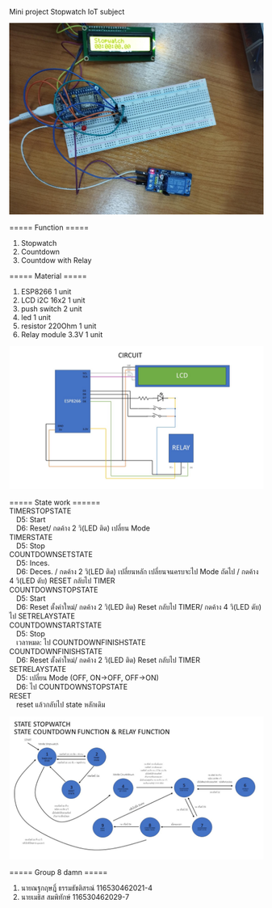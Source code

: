 Mini project Stopwatch IoT subject

![alt text](https://github.com/MeRrai333/esp8266StopwatchGroup8/blob/main/image/Image.jpg?raw=true)

===== Function =====
1. Stopwatch
2. Countdown
3. Countdow with Relay

===== Material =====
1. ESP8266 1 unit
2. LCD i2C 16x2 1 unit 
3. push switch 2 unit
4. led 1 unit
5. resistor 220Ohm 1 unit
6. Relay module 3.3V 1 unit

![alt text](https://github.com/MeRrai333/esp8266StopwatchGroup8/blob/main/image/SchematicCircuit.JPG?raw=true)

===== State work ======<br>
TIMERSTOPSTATE<br>
  &emsp;D5: Start<br>
  &emsp;D6: Reset/ กดค้าง 2 วิ(LED ติด) เปลี่ยน Mode<br>
TIMERSTATE<br>
  &emsp;D5: Stop<br>
COUNTDOWNSETSTATE<br>
  &emsp;D5: Inces.<br>
  &emsp;D6: Deces. / กดค้าง 2 วิ(LED ติด) เปลี่ยนหลัก เปลี่ยนจนครบจะไป Mode ถัดไป / กดค้าง 4 วิ(LED ดับ) RESET กลับไป TIMER<br>
COUNTDOWNSTOPSTATE<br>
  &emsp;D5: Start<br>
  &emsp;D6: Reset ตั้งค่าใหม่/ กดค้าง 2 วิ(LED ติด) Reset กลับไป TIMER/ กดค้าง 4 วิ(LED ดับ) ไป SETRELAYSTATE<br>
COUNTDOWNSTARTSTATE<br>
  &emsp;D5: Stop<br>
  &emsp;เวลาหมด: ไป COUNTDOWNFINISHSTATE<br>
COUNTDOWNFINISHSTATE<br>
  &emsp;D6: Reset ตั้งค่าใหม่/ กดค้าง 2 วิ(LED ติด) Reset กลับไป TIMER<br>
SETRELAYSTATE<br>
  &emsp;D5: เปลี่ยน Mode (OFF, ON->OFF, OFF->ON)<br>
  &emsp;D6: ไป COUNTDOWNSTOPSTATE<br>
RESET<br>
  &emsp;reset แล้วกลับไป state หลักเดิม<br>

![alt text](https://github.com/MeRrai333/esp8266StopwatchGroup8/blob/main/image/State.JPG?raw=true)

===== Group 8 damn =====
1. นายณฐกฤษฎิ์ ธรรมธัชติสรณ์ 116530462021-4
2. นายเมธิส สมพิทักษ์ 116530462029-7
